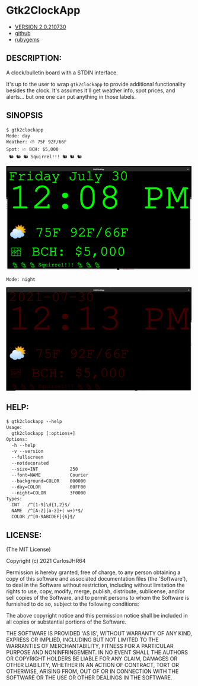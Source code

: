 # Gtk2ClockApp

* [VERSION 2.0.210730](https://github.com/carlosjhr64/gtk2clockapp/releases)
* [github](https://github.com/carlosjhr64/gtk2clockapp)
* [rubygems](https://rubygems.org/gems/gtk2clockapp)

## DESCRIPTION:

A clock/bulletin board with a STDIN interface.

It's up to the user to wrap `gtk2clockapp` to provide additional functionality besides the clock.
It's assumes it'll get weather info, spot prices, and alerts... but
one one can put anything in those labels.

## SINOPSIS
```shell
$ gtk2clockapp
Mode: day
Weather: ⛅ 75F 92F/66F
Spot: 🗠 BCH: $5,000
 🐿 🐿 🐿 Squirrel!!! 🐿 🐿 🐿 
```
![Day Mode](img/day.png)
```shell
Mode: night
```
![Night Mode](img/night.png)
## HELP:
```
$ gtk2clockapp --help
Usage:
  gtk2clockapp [:options+]
Options:
  -h --help
  -v --version
  --fullscreen
  --notdecorated
  --size=INT         	250
  --font=NAME        	Courier
  --background=COLOR 	000000
  --day=COLOR        	00FF00
  --night=COLOR      	3F0000
Types:
  INT   /^[1-9]\d{1,2}$/
  NAME  /^[A-Z][a-z]+( w+)*$/
  COLOR /^[0-9ABCDEF]{6}$/
```
## LICENSE:

(The MIT License)

Copyright (c) 2021 CarlosJHR64

Permission is hereby granted, free of charge, to any person obtaining
a copy of this software and associated documentation files (the
'Software'), to deal in the Software without restriction, including
without limitation the rights to use, copy, modify, merge, publish,
distribute, sublicense, and/or sell copies of the Software, and to
permit persons to whom the Software is furnished to do so, subject to
the following conditions:

The above copyright notice and this permission notice shall be
included in all copies or substantial portions of the Software.

THE SOFTWARE IS PROVIDED 'AS IS', WITHOUT WARRANTY OF ANY KIND,
EXPRESS OR IMPLIED, INCLUDING BUT NOT LIMITED TO THE WARRANTIES OF
MERCHANTABILITY, FITNESS FOR A PARTICULAR PURPOSE AND NONINFRINGEMENT.
IN NO EVENT SHALL THE AUTHORS OR COPYRIGHT HOLDERS BE LIABLE FOR ANY
CLAIM, DAMAGES OR OTHER LIABILITY, WHETHER IN AN ACTION OF CONTRACT,
TORT OR OTHERWISE, ARISING FROM, OUT OF OR IN CONNECTION WITH THE
SOFTWARE OR THE USE OR OTHER DEALINGS IN THE SOFTWARE.
